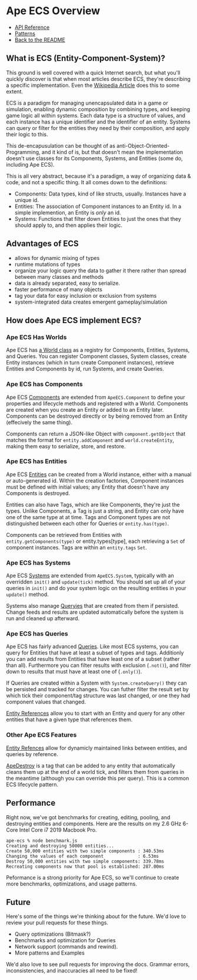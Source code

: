 # Ape ECS Overview

* [API Reference](./API_Reference.md)
* [Patterns](./Patterns.md)
* [Back to the README](../README.md)

## What is ECS (Entity-Component-System)?

This ground is well covered with a quick Internet search, but what you'll quickly discover is that when most articles describe ECS, they're describing a specific implementation.
Even the [Wikipedia Article](https://en.wikipedia.org/wiki/Entity_component_system) does this to some extent.

ECS is a paradigm for managing unencapsulated data in a game or simulation, enabling dynamic composition by combining types, and keeping game logic all within systems.
Each data type is a structure of values, and each instance has a unique identifier and the identifier of an entity.
Systems can query or filter for the entities they need by their composition, and apply their logic to this.

This de-encapusulation can be thought of as anti-Object-Oriented-Programming, and it kind of is, but that doesn't mean the implementation doesn't use classes for its Components, Systems, and Entities (some do, including Ape ECS).

This is all very abstract, because it's a paradigm, a way of organizing data & code, and not a specific thing.
It all comes down to the definitions:

* Components: Data types, kind of like structs, usually. Instances have a unique id.
* Entities: The association of Component instances to an Entity id. In a simple implemention, an Entity is _only_ an id.
* Systems: Functions that filter down Entities to just the ones that they should apply to, and then applies their logic.

## Advantages of ECS

* allows for dynamic mixing of types
* runtime mutations of types
* organize your logic query the data to gather it there rather than spread between many classes and methods
* data is already separated, easy to serialize.
* faster performance of many objects
* tag your data for easy inclusion or exclusion from systems
* system-integrated data creates emergent gameplay/simulation

## How does Ape ECS implement ECS?

### Ape ECS Has Worlds

Ape ECS has [a World class](./World.md) as a registry for Components, Entities, Systems, and Queries. You can register Component classes, System classes, create Entity instances (which in turn create Component instances), retrieve Entities and Components by id, run Systems, and create Queries.

### Ape ECS has Components

Ape ECS [Components](./Component.md) are extended from `ApeECS.Component` to define your properties and lifecycle methods and registered with a World.
Components are created when you create an Entity or added to an Entity later.
Components can be destroyed directly or by being removed from an Entity (effecively the same thing).

Components can return a JSON-like Object with `component.getObject` that matches the format for `entity.addComponent` and `world.createEntity`, making them easy to serialize, store, and restore.

### Ape ECS has Entities

Ape ECS [Entities](./Entity.md) can be created from a World instance, either with a manual or auto-generated id.
Within the creation factories, Component instances must be defined with initial values; any Entity that doesn't have any Components is destroyed.

Entities can also have Tags, which are like Components, they're just the types.
Unlike Components, a Tag is just a string, and Entity can only have one of the same type at at time.
Tags and Component types are not distinguished between each other for Queries or `entity.has(type)`.

Components can be retrieved from Entities with `entity.getComponents(type)` or entity.types[type], each retrieving a `Set` of component instances.
Tags are within an `entity.tags` `Set`.

### Ape ECS has Systems

Ape ECS [Systems](./System.md) are extended from `ApeECS.System`, typically with an overridden `init()` and `update(tick)` method.
You should set up all of your queries in `init()` and do your system logic on the resulting entities in your `update()` method.

Systems also manage [Queryies](./Query.md) that are created from them if persisted. Change feeds and results are updated automatically before the system is run and cleaned up afterward.

### Ape ECS has Queries

Ape ECS has fairly advanced [Queries](./Query.md). Like most ECS systems, you can query for Entities that have at least a subset of types and tags. Additionly you can add results from Entities that have least one of a subset (rather than all). Furthermore you can filter results with exclusion (`.not()`), and filter down to results that must have at least one of (`.only()`).

If Queries are created within a System with `System.createQuery()` they can be persisted and tracked for changes. You can futher filter the result set by which tick their component/tag structure was last changed, or one they had component values that changed.

[Entity References](./Entity_Refs.md) allow you to start with an Entity and query for any other entities that have a given type that references them.

### Other Ape ECS Features

[Entity Refences](./Entity_Refs.md) allow for dynamicly maintained links between entities, and queries by reference.

[ApeDestroy](./World.md) is a tag that can be added to any entity that automatically cleans them up at the end of a world tick, and filters them from queries in the meantime (although you can override this per query). This is a common ECS lifecycle pattern.

## Performance

Right now, we've got benchmarks for creating, editing, pooling, and destroying entities and components. Here are the results on my 2.6 GHz 6-Core Intel Core i7 2019 Macbook Pro.

```
ape-ecs % node benchmark.js
Creating and destroying 50000 entities...
Create 50,000 entities with two simple components : 340.53ms
Changing the values of each component             : 6.53ms
Destroy 50,000 entities with two simple components: 339.78ms
Recreating components now that pool is established: 287.00ms
```

Peformance is a strong priority for Ape ECS, so we'll continue to create more benchmarks, optimizations, and usage patterns.

## Future

Here's some of the things we're thinking about for the future.
We'd love to review your pull requests for these things.

* Query optimizations (Bitmask?)
* Benchmarks and optimization for Queries
* Network support (commands and rewind).
* More patterns and Examples

We'd also love to see pull requests for improving the docs.
Grammar errors, inconsistencies, and inaccuracies all need to be fixed!
